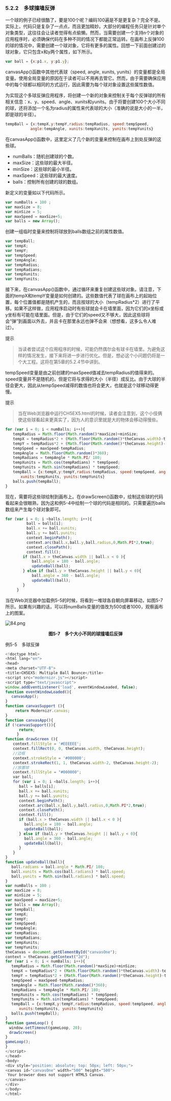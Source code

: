 ### 5.2.2　多球撞墙反弹

一个球的例子已经很酷了，要是100个呢？编码100遍是不是更复杂？完全不是。实际上，代码只是复杂了一点点，而且更加精妙。大部分的编程任务只是针对单个对象类型，这往往会让读者觉得有点偷懒。然而，当需要创建一个支持n个对象的应用程序时，必须确保代码在多种不同的情况下都能正常运转。在画布上反弹100的球的情况中，需要创建一个球对象，它将有更多的属性。回想一下前面创建过的球对象，它只包含x和y两个属性，如下所示。

```javascript
var ball = {x:p1.x, y:p1.y};
```

canvasApp()函数中其他代表球（speed, angle, xunits, yunits）的变量都是全局变量。使用全局变量的原因在于读者可以不用再去管它。然而，由于需要确保应用中的每个球都以相同的方式运行，因此需要为每个球对象设置这些属性数值。

为实现这个多球反弹应用程序，将创建一个新的对象来控制关于每个反弹球的所有相关信息：x、y、speed、angle、xunits和yunits。由于将要创建100个大小不同的球，还将添加一个名为radius的属性来代表球的大小（准确的说是大小的一半，即是球的半径）。

```javascript
tempBall = {x:tempX,y:tempY,radius:tempRadius, speed:tempSpeed,
　　　　　　 angle:tempAngle, xunits:tempXunits, yunits:tempYunits}
```

在canvasApp()函数中，这里定义了几个新的变量来控制在画布上到处反弹的这些球。

+ numBalls：随机创建球的个数。
+ maxSize：这些球的最大半径。
+ minSize：这些球的最小半径。
+ maxSpeed：这些球的最大速度。
+ balls：控制所有创建的球的数组。

新定义的变量如以下代码所示。

```javascript
var numBalls = 100 ;
var maxSize = 8;
var minSize = 5;
var maxSpeed = maxSize+5;
var balls = new Array();
```

创建一组临时变量来控制将球放到balls数组之前的属性数值。

```javascript
var tempBall;
var tempX;
var tempY;
var tempSpeed;
var tempAngle;
var tempRadius;
var tempRadians;
var tempXunits;
var tempYunits;
```

接下来，在canvasApp()函数中，通过循环来重复创建这些球对象。请注意，下面的tempX和tempY变量是如何创建的。这些数值代表了球在画布上的起始位置，每个位置值都是随机产生的，而且按球的大小（tempRadius*2）进行了平移。如果不这样做，应用程序启动时有些球就会卡在墙里面，因为它们的x坐标或y坐标有可能在墙里面。但是，由于它们的speed又不够大，因此这些球将会“弹”到画面以外去，并且卡在那里永远也弹不会来（想想看，这多么令人难过）。

提示

> 当读者尝试这个应用程序的时候，可能仍然偶尔会有球卡在墙里。为避免这样的情况发生，接下来将进一步进行优化。但是，想必这个小问题仍将是一个大工程。这将在第5章的5.2.4节中讲到。

tempSpeed变量是由之前创建的maxSpeed值减去tempRadius的值得来的。speed变量并不是随机的，但是它将与求得的大小（半径）成反比。由于大球的半径会更大，因此从tempSpeed减得的数值也将会更大，也就是这个球移动得更慢。

提示

> 当在Web浏览器中运行CH5EX5.html的时候，读者会注意到，这个小伎俩使这些球看起来更真实了，因为人的意识里就是大的物体会移动得慢些。

```javascript
for (var i = 0; i < numBalls; i++){
　　tempRadius = Math.floor(Math.random()*maxSize)+minSize;
　　tempX = tempRadius*2 + (Math.floor(Math.random()*theCanvas.width)-tempRadius*2);
　　tempY = tempRadius*2 + (Math.floor(Math.random()*theCanvas.height)-tempRadius*2);
　　tempSpeed = maxSpeed-tempRadius;
　　tempAngle = Math.floor(Math.random()*360);
　　tempRadians = tempAngle * Math.PI/ 180;
　　tempXunits = Math.cos(tempRadians) * tempSpeed;
　　tempYunits = Math.sin(tempRadians) * tempSpeed;
　　tempBall = {x:tempX,y:tempY,radius:tempRadius, speed:tempSpeed, angle:tempAngle,
　　　　xunits:tempXunits, yunits:tempYunits}
　　balls.push(tempBall);
}
```

现在，需要将这些球绘制到画布上。在drawScreen()函数中，绘制这些球的代码看起来会很眼熟，因为这和例5-4中绘制一个球的代码是相同的。只需要遍历balls数组来产生每个球对象即可。

```javascript
for (var i = 0; i <balls.length; i++){
　　　　　 ball = balls[i];
　　　　　 ball.x += ball.xunits;
　　　　　 ball.y += ball.yunits;
　　　　　 context.beginPath();
　　　　　 context.arc(ball.x,ball.y,ball.radius,0,Math.PI*2,true);
　　　　　 context.closePath();
　　　　　 context.fill();
　　　　 if (ball.x > theCanvas.width || ball.x < 0 ){
　　　　　　　ball.angle = 180 - ball.angle;
　　　　　　　updateBall(ball);
　　　　 } else if (ball.y > theCanvas.height || ball.y < 0){
　　　　　　　ball.angle = 360 - ball.angle;
　　　　　　　updateBall(ball);
　　　　 }
　　　}
```

当在Web浏览器中加载例5-5的时候，将看到一堆球各自朝向屏幕移动，如图5-7所示。如果有兴趣的话，可以将numBalls变量的值改为500或者1000，观察画布上的图案。

![84.png](../images/84.png)
<center class="my_markdown"><b class="my_markdown">图5-7　多个大小不同的球撞墙后反弹</b></center>

例5-5　多球反弹

```javascript
<!doctype html>
<html lang="en">
<head>
<meta charset="UTF-8">
<title>CH5EX5: Multiple Ball Bounce</title>
<script src="modernizr.js"></script>
<script type="text/javascript">
window.addEventListener('load', eventWindowLoaded, false);
function eventWindowLoaded(){
　 canvasApp();
}
function canvasSupport (){
　　 return Modernizr.canvas;
}
function canvasApp(){
if (!canvasSupport()){
　　　 return;
　　　}
function drawScreen (){
　　context.fillStyle = '#EEEEEE';
　　context.fillRect(0, 0, theCanvas.width, theCanvas.height);
　　//边框
　　context.strokeStyle = '#000000';
　　context.strokeRect(1, 1, theCanvas.width-2, theCanvas.height-2);
　　//放置球
　　context.fillStyle = "#000000";
　　var ball;
　　for (var i = 0; i <balls.length; i++){
　　　 ball = balls[i];
　　　 ball.x += ball.xunits;
　　　 ball.y += ball.yunits;
　　　 context.beginPath();
　　　 context.arc(ball.x,ball.y,ball.radius,0,Math.PI*2,true);
　　　 context.closePath();
　　　 context.fill();
　　　 if (ball.x > theCanvas.width || ball.x < 0 ){
　　　　　ball.angle = 180 - ball.angle;
　　　　　updateBall(ball);
　　　 } else if (ball.y > theCanvas.height || ball.y < 0){
　　　　　ball.angle = 360 - ball.angle;
　　　　　updateBall(ball);
　　　 }
　　}
}
function updateBall(ball){
　 ball.radians = ball.angle * Math.PI/ 180;
　 ball.xunits = Math.cos(ball.radians) * ball.speed;
　 ball.yunits = Math.sin(ball.radians) * ball.speed;
}
var numBalls = 100 ;
var maxSize = 8;
var minSize = 5;
var maxSpeed = maxSize+5;
var balls = new Array();
var tempBall;
var tempX;
var tempY;
var tempSpeed;
var tempAngle;
var tempRadius;
var tempRadians;
var tempXunits;
var tempYunits;
theCanvas = document.getElementById("canvasOne");
context = theCanvas.getContext("2d");
for (var i = 0; i < numBalls; i++){
　 tempRadius = Math.floor(Math.random()*maxSize)+minSize;
　 tempX = tempRadius*2 + (Math.floor(Math.random()*theCanvas.width)-tempRadius*2);
　 tempY = tempRadius*2 + (Math.floor(Math.random()*theCanvas.height)-tempRadius*2);
　 tempSpeed = maxSpeed-tempRadius;
　 tempAngle = Math.floor(Math.random()*360);
　 tempRadians = tempAngle * Math.PI/ 180;
　 tempXunits = Math.cos(tempRadians) * tempSpeed;
　 tempYunits = Math.sin(tempRadians) * tempSpeed;
　 tempBall = {x:tempX,y:tempY,radius:tempRadius, speed:tempSpeed, angle:tempAngle,
　　　 xunits:tempXunits, yunits:tempYunits}
　 balls.push(tempBall);
}
function gameLoop() {
　window.setTimeout(gameLoop, 20);
　drawScreen()
}
gameLoop();
}
</script>
</head>
<body>
<div style="position: absolute; top: 50px; left: 50px;">
<canvas id="canvasOne" width="500" height="500">
 Your browser does not support HTML5 Canvas.
</canvas>
</div>
</body>
</html>
```

